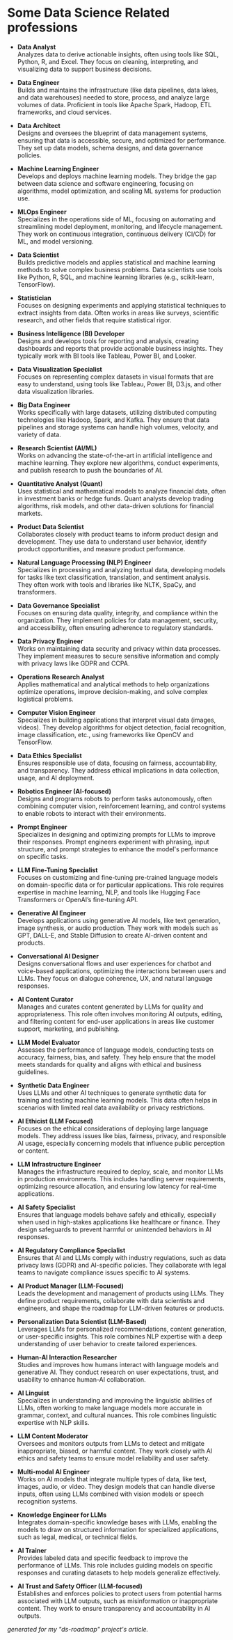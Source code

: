 # Some Data Science Related professions 

- **Data Analyst**  
	Analyzes data to derive actionable insights, often using tools like SQL, Python, R, and Excel. They focus on cleaning, interpreting, and visualizing data to support business decisions.
    
- **Data Engineer**  
    Builds and maintains the infrastructure (like data pipelines, data lakes, and data warehouses) needed to store, process, and analyze large volumes of data. Proficient in tools like Apache Spark, Hadoop, ETL frameworks, and cloud services.
    
- **Data Architect**  
    Designs and oversees the blueprint of data management systems, ensuring that data is accessible, secure, and optimized for performance. They set up data models, schema designs, and data governance policies.
    
- **Machine Learning Engineer**  
    Develops and deploys machine learning models. They bridge the gap between data science and software engineering, focusing on algorithms, model optimization, and scaling ML systems for production use.
    
- **MLOps Engineer**  
    Specializes in the operations side of ML, focusing on automating and streamlining model deployment, monitoring, and lifecycle management. They work on continuous integration, continuous delivery (CI/CD) for ML, and model versioning.
    
- **Data Scientist**  
    Builds predictive models and applies statistical and machine learning methods to solve complex business problems. Data scientists use tools like Python, R, SQL, and machine learning libraries (e.g., scikit-learn, TensorFlow).
    
- **Statistician**  
    Focuses on designing experiments and applying statistical techniques to extract insights from data. Often works in areas like surveys, scientific research, and other fields that require statistical rigor.
    
- **Business Intelligence (BI) Developer**  
    Designs and develops tools for reporting and analysis, creating dashboards and reports that provide actionable business insights. They typically work with BI tools like Tableau, Power BI, and Looker.
    
- **Data Visualization Specialist**  
    Focuses on representing complex datasets in visual formats that are easy to understand, using tools like Tableau, Power BI, D3.js, and other data visualization libraries.
    
- **Big Data Engineer**  
    Works specifically with large datasets, utilizing distributed computing technologies like Hadoop, Spark, and Kafka. They ensure that data pipelines and storage systems can handle high volumes, velocity, and variety of data.
    
- **Research Scientist (AI/ML)**  
    Works on advancing the state-of-the-art in artificial intelligence and machine learning. They explore new algorithms, conduct experiments, and publish research to push the boundaries of AI.
    
- **Quantitative Analyst (Quant)**  
    Uses statistical and mathematical models to analyze financial data, often in investment banks or hedge funds. Quant analysts develop trading algorithms, risk models, and other data-driven solutions for financial markets.
    
- **Product Data Scientist**  
    Collaborates closely with product teams to inform product design and development. They use data to understand user behavior, identify product opportunities, and measure product performance.
    
- **Natural Language Processing (NLP) Engineer**  
    Specializes in processing and analyzing textual data, developing models for tasks like text classification, translation, and sentiment analysis. They often work with tools and libraries like NLTK, SpaCy, and transformers.
    
- **Data Governance Specialist**  
    Focuses on ensuring data quality, integrity, and compliance within the organization. They implement policies for data management, security, and accessibility, often ensuring adherence to regulatory standards.
    
- **Data Privacy Engineer**  
    Works on maintaining data security and privacy within data processes. They implement measures to secure sensitive information and comply with privacy laws like GDPR and CCPA.
    
- **Operations Research Analyst**  
    Applies mathematical and analytical methods to help organizations optimize operations, improve decision-making, and solve complex logistical problems.
    
- **Computer Vision Engineer**  
    Specializes in building applications that interpret visual data (images, videos). They develop algorithms for object detection, facial recognition, image classification, etc., using frameworks like OpenCV and TensorFlow.
    
- **Data Ethics Specialist**  
    Ensures responsible use of data, focusing on fairness, accountability, and transparency. They address ethical implications in data collection, usage, and AI deployment.
    
- **Robotics Engineer (AI-focused)**  
    Designs and programs robots to perform tasks autonomously, often combining computer vision, reinforcement learning, and control systems to enable robots to interact with their environments.
- **Prompt Engineer**  
    Specializes in designing and optimizing prompts for LLMs to improve their responses. Prompt engineers experiment with phrasing, input structure, and prompt strategies to enhance the model's performance on specific tasks.
    
- **LLM Fine-Tuning Specialist**  
    Focuses on customizing and fine-tuning pre-trained language models on domain-specific data or for particular applications. This role requires expertise in machine learning, NLP, and tools like Hugging Face Transformers or OpenAI’s fine-tuning API.
    
- **Generative AI Engineer**  
    Develops applications using generative AI models, like text generation, image synthesis, or audio production. They work with models such as GPT, DALL-E, and Stable Diffusion to create AI-driven content and products.
    
- **Conversational AI Designer**  
    Designs conversational flows and user experiences for chatbot and voice-based applications, optimizing the interactions between users and LLMs. They focus on dialogue coherence, UX, and natural language responses.
    
- **AI Content Curator**  
    Manages and curates content generated by LLMs for quality and appropriateness. This role often involves monitoring AI outputs, editing, and filtering content for end-user applications in areas like customer support, marketing, and publishing.
    
- **LLM Model Evaluator**  
    Assesses the performance of language models, conducting tests on accuracy, fairness, bias, and safety. They help ensure that the model meets standards for quality and aligns with ethical and business guidelines.
    
- **Synthetic Data Engineer**  
    Uses LLMs and other AI techniques to generate synthetic data for training and testing machine learning models. This data often helps in scenarios with limited real data availability or privacy restrictions.
    
- **AI Ethicist (LLM Focused)**  
    Focuses on the ethical considerations of deploying large language models. They address issues like bias, fairness, privacy, and responsible AI usage, especially concerning models that influence public perception or content.
    
- **LLM Infrastructure Engineer**  
    Manages the infrastructure required to deploy, scale, and monitor LLMs in production environments. This includes handling server requirements, optimizing resource allocation, and ensuring low latency for real-time applications.
    
- **AI Safety Specialist**  
    Ensures that language models behave safely and ethically, especially when used in high-stakes applications like healthcare or finance. They design safeguards to prevent harmful or unintended behaviors in AI responses.
    
- **AI Regulatory Compliance Specialist**  
    Ensures that AI and LLMs comply with industry regulations, such as data privacy laws (GDPR) and AI-specific policies. They collaborate with legal teams to navigate compliance issues specific to AI systems.
    
- **AI Product Manager (LLM-Focused)**  
    Leads the development and management of products using LLMs. They define product requirements, collaborate with data scientists and engineers, and shape the roadmap for LLM-driven features or products.
    
- **Personalization Data Scientist (LLM-Based)**  
    Leverages LLMs for personalized recommendations, content generation, or user-specific insights. This role combines NLP expertise with a deep understanding of user behavior to create tailored experiences.
    
- **Human-AI Interaction Researcher**  
    Studies and improves how humans interact with language models and generative AI. They conduct research on user expectations, trust, and usability to enhance human-AI collaboration.
    
- **AI Linguist**  
    Specializes in understanding and improving the linguistic abilities of LLMs, often working to make language models more accurate in grammar, context, and cultural nuances. This role combines linguistic expertise with NLP skills.
    
- **LLM Content Moderator**  
    Oversees and monitors outputs from LLMs to detect and mitigate inappropriate, biased, or harmful content. They work closely with AI ethics and safety teams to ensure model reliability and user safety.
    
- **Multi-modal AI Engineer**  
    Works on AI models that integrate multiple types of data, like text, images, audio, or video. They design models that can handle diverse inputs, often using LLMs combined with vision models or speech recognition systems.
    
- **Knowledge Engineer for LLMs**  
    Integrates domain-specific knowledge bases with LLMs, enabling the models to draw on structured information for specialized applications, such as legal, medical, or technical fields.
    
- **AI Trainer**  
    Provides labeled data and specific feedback to improve the performance of LLMs. This role includes guiding models on specific responses and curating datasets to help models generalize effectively.
    
- **AI Trust and Safety Officer (LLM-focused)**  
    Establishes and enforces policies to protect users from potential harms associated with LLM outputs, such as misinformation or inappropriate content. They work to ensure transparency and accountability in AI outputs.


*generated for my "ds-roadmap" project's article.*
